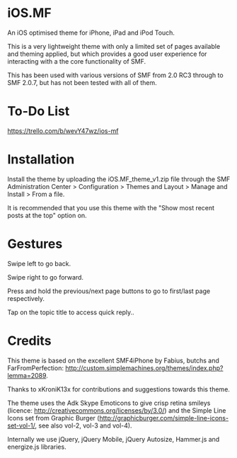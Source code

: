 iOS.MF
==============

An iOS optimised theme for iPhone, iPad and iPod Touch.

This is a very lightweight theme with only a limited set of pages available and theming applied, but which provides a good user experience for interacting with a the core functionality of SMF.

This has been used with various versions of SMF from 2.0 RC3 through to SMF 2.0.7, but has not been tested with all of them.

To-Do List
==============

https://trello.com/b/wevY47wz/ios-mf

Installation
==============

Install the theme by uploading the iOS.MF_theme_v1.zip file through the SMF Administration Center > Configuration > Themes and Layout > Manage and Install > From a file.

It is recommended that you use this theme with the "Show most recent posts at the top" option on.

Gestures
==============

Swipe left to go back.

Swipe right to go forward.

Press and hold the previous/next page buttons to go to first/last page respectively.

Tap on the topic title to access quick reply..

Credits
==============

This theme is based on the excellent SMF4iPhone by Fabius, butchs and FarFromPerfection: http://custom.simplemachines.org/themes/index.php?lemma=2089.

Thanks to xKroniK13x for contributions and suggestions towards this theme.

The theme uses the Adk Skype Emoticons to give crisp retina smileys (licence: http://creativecommons.org/licenses/by/3.0/) and the Simple Line Icons set from Graphic Burger (http://graphicburger.com/simple-line-icons-set-vol-1/, see also vol-2, vol-3 and vol-4).

Internally we use jQuery, jQuery Mobile, jQuery Autosize, Hammer.js and energize.js libraries.
